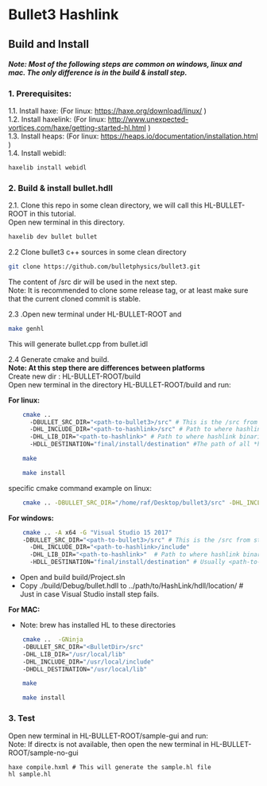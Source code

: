 # Bullet3 Hashlink

## Build and Install
##### Note: Most of the following steps are common on windows, linux and mac. The only difference is in the build & install step.

### 1. Prerequisites:
1.1. Install haxe: (For linux: https://haxe.org/download/linux/ )  
1.2. Install haxelink: (For linux: http://www.unexpected-vortices.com/haxe/getting-started-hl.html )  
1.3. Install heaps: (For linux: https://heaps.io/documentation/installation.html )  
1.4. Install webidl:   
```sh
haxelib install webidl
```

### 2. Build & install bullet.hdll  

2.1. Clone this repo in some clean directory, we will call this HL-BULLET-ROOT in this tutorial.   
Open new terminal in this directory.  
```sh
haxelib dev bullet bullet
```

2.2 Clone bullet3 c++ sources in some clean directory
```sh
git clone https://github.com/bulletphysics/bullet3.git
```
   The content of /src dir will be used in the next step.  
    Note: It is recommended to clone some release tag, or at least make sure that the current cloned commit is stable.  
   
2.3 .Open new terminal under HL-BULLET-ROOT and 
```sh
make genhl
```
This will generate bullet.cpp from bullet.idl


2.4 Generate cmake and build.  
**Note: At this step there are differences between platforms**  
    Create new dir : HL-BULLET-ROOT/build  
    Open new terminal in the directory HL-BULLET-ROOT/build and run:  

**For linux:**  
```sh
    cmake ..
      -DBULLET_SRC_DIR="<path-to-bullet3>/src" # This is the /src from step 2
      -DHL_INCLUDE_DIR="<path-to-hashlink>/src" # Path to where hashlink headers (hl.h, ...) are located. Usually under ...hashlink-x.xx/src 
      -DHL_LIB_DIR="<path-to-hashlink>" # Path to where hashlink binaries (libhl.so, ...) are located. Usually ...hashlink-x.xx
      -HDLL_DESTINATION="final/install/destination" #The path of all *hdll binaries, usually this is 'usr/lib' or 'usr/local/lib'
```
```sh
    make
```
```sh
    make install
```
    
specific cmake command example on linux:  
```sh
    cmake .. -DBULLET_SRC_DIR="/home/raf/Desktop/bullet3/src" -DHL_INCLUDE_DIR="/home/raf/Desktop/hashlink/hashlink-1.11/src" -DHL_LIB_DIR="/home/raf/Desktop/hashlink/hashlink-1.11" -DHDLL_DESTINATION="/usr/lib"
   ```

**For windows:**  

```sh
    cmake .. -A x64 -G "Visual Studio 15 2017" 
    -DBULLET_SRC_DIR="<path-to-bullet3>/src" # This is the /src from step 2
      -DHL_INCLUDE_DIR="<path-to-hashlink>/include"
      -DHL_LIB_DIR="<path-to-hashlink>"  # Path to where hashlink binaries (libhl.lib, ...) are located
      -HDLL_DESTINATION="final/install/destination" # Usually <path-to-hashlink>
```

* Open and build build/Project.sln  
* Copy ./build/Debug/bullet.hdll to ../path/to/HashLink/hdll/location/ # Just in case Visual Studio install step fails.  

**For MAC:**  
* Note: brew has installed HL to these directories  
```sh
    cmake ..  -GNinja 
    -DBULLET_SRC_DIR="<BulletDir>/src" 
    -DHL_LIB_DIR="/usr/local/lib" 
    -DHL_INCLUDE_DIR="/usr/local/include" 
    -DHDLL_DESTINATION="/usr/local/lib"
```
```sh
    make
```
```sh
    make install
```

### 3. Test  
Open new terminal in HL-BULLET-ROOT/sample-gui and run:  
Note: If directx is not available, then open the new terminal in HL-BULLET-ROOT/sample-no-gui  
```
haxe compile.hxml # This will generate the sample.hl file
hl sample.hl 
```
